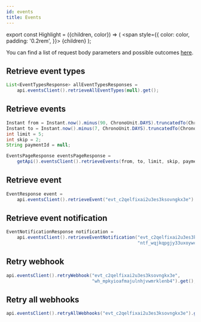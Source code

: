 ```yaml
---
id: events
title: Events
---
```


export const Highlight = ({children, color}) => (
<span
style={{
      color: color,
      padding: '0.2rem',
    }}>
{children}
</span>
);

You can find a list of request body parameters and possible outcomes [here](https://api-reference.checkout.com/#tag/Events).

## Retrieve event types

```java
List<EventTypesResponse> allEventTypesResponses =
    api.eventsClient().retrieveAllEventTypes(null).get();
```

## Retrieve events

```java
Instant from = Instant.now().minus(90, ChronoUnit.DAYS).truncatedTo(ChronoUnit.SECONDS);
Instant to = Instant.now().minus(7, ChronoUnit.DAYS).truncatedTo(ChronoUnit.SECONDS);
int limit = 5;
int skip = 2;
String paymentId = null;

EventsPageResponse eventsPageResponse =
    getApi().eventsClient().retrieveEvents(from, to, limit, skip, paymentId).get();
```

## Retrieve event

```java
EventResponse event =
    api.eventsClient().retrieveEvent("evt_c2qelfixai2u3es3ksovngkx3e").get();
```

## Retrieve event notification

```java
EventNotificationResponse notification =
    api.eventsClient().retrieveEventNotification("evt_c2qelfixai2u3es3ksovngkx3e",
                                                 "ntf_wqjkqpgjy33uxoywcej4fnw6qm").get();
```

## Retry webhook

```java
api.eventsClient().retryWebhook("evt_c2qelfixai2u3es3ksovngkx3e",
                                "wh_mpkyioafmajulnhjvwmrklenb4").get();
```

## Retry all webhooks

```java
api.eventsClient().retryAllWebhooks("evt_c2qelfixai2u3es3ksovngkx3e").get();
```
